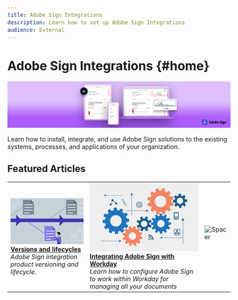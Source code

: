 ```yaml
---
title: Adobe Sign Integrations 
description: Learn how to set up Adobe Sign Integrations
audience: External
---
```

# Adobe Sign Integrations {#home} 

![banner](images/sign-banner.png)

Learn how to install, integrate, and use Adobe Sign solutions to the existing systems, processes, and applications of your organization.

## Featured Articles

<table style="table-layout:fixed">
<tr>
  <td>
    <a href="versions.md">
    <img alt="Lead" src="images/versions.png"/>
    </a>
    <div>
    <a href="versions.md"><strong>Versions and lifecycles</strong></a>
    </div>
    <em>Adobe Sign integration product versioning and lifecycle.</em>
    <br>
  </td>
  <td>
    <a href="workday/tutorial-video.md">
      <img alt="Integrating Adobe Sign with Workday" src="images/wd-integration.png"/>
    </a>
    <div>
    <a href="workday/tutorial-video.md"><strong>Integrating Adobe Sign with Workday</strong></a>
    </div>
    <em>Learn how to configure Adobe Sign to work within Workday for managing all your documents</em>
  </td>
  <td>
    <img alt="Spacer" src="../assets/whitespace.png" />
    <div>
    <br>
  </td>
</tr>
</table>
